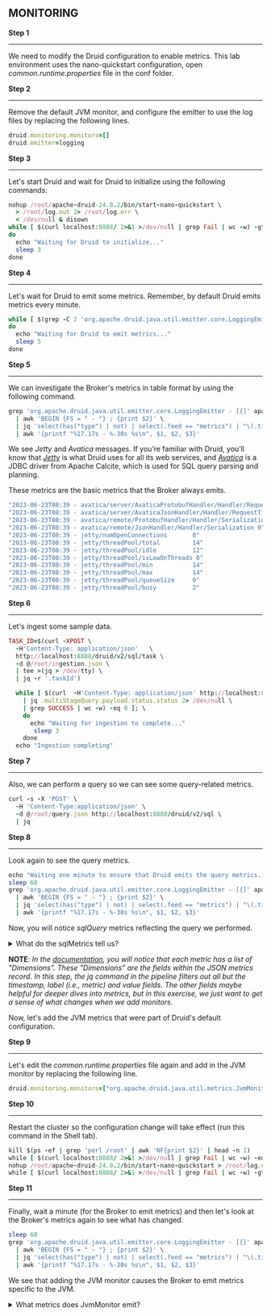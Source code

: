## MONITORING

**Step 1**

<hr/>

We need to modify the Druid configuration to enable metrics. This lab environment uses the nano-quickstart configuration, open _common.runtime.properties_ file in the conf folder.

**Step 2**

<hr/>

Remove the default JVM monitor, and configure the emitter to use the log files by replacing the following lines.

```ruby
druid.monitoring.monitors=[]
druid.emitter=logging
```

**Step 3**

<hr/>

Let's start Druid and wait for Druid to initialize using the following commands:

```ruby
nohup /root/apache-druid-24.0.2/bin/start-nano-quickstart \
  > /root/log.out 2> /root/log.err \
  < /dev/null & disown
while [ $(curl localhost:8888/ 2>&1 >/dev/null | grep Fail | wc -w) -gt 0 ]
do
  echo "Waiting for Druid to initialize..."
  sleep 3
done
```

**Step 4**

<hr/>

Let's wait for Druid to emit some metrics. Remember, by default Druid emits metrics every minute.

```ruby
while [ $(grep -C 2 'org.apache.druid.java.util.emitter.core.LoggingEmitter - [{]' apache-druid-24.0.2/log/broker.log | wc -l) -eq 0 ]
do
  echo "Waiting for Druid to emit metrics..."
  sleep 5
done
```

**Step 5**

<hr/>

We can investigate the Broker's metrics in table format by using the following command.

```ruby
grep 'org.apache.druid.java.util.emitter.core.LoggingEmitter - [{]' apache-druid-24.0.2/log/broker.log \
  | awk 'BEGIN {FS = " - "} ; {print $2}' \
  | jq 'select(has("type") | not) | select(.feed == "metrics") | "\(.timestamp) \(.metric) \(.value)"' \
  | awk '{printf "%17.17s - %-30s %s\n", $1, $2, $3}'
```

We see _Jetty_ and _Avatica_ messages. If you’re familiar with Druid, you’ll know that [_Jetty_](https://www.eclipse.org/jetty/) is what Druid uses for all its web services, and [_Avatica_](https://calcite.apache.org/avatica/) is a JDBC driver from Apache Calcite, which is used for SQL query parsing and planning.

These metrics are the basic metrics that the Broker always emits.

```ruby
"2023-06-23T08:39 - avatica/server/AvaticaProtobufHandler/Handler/RequestTimings 0"
"2023-06-23T08:39 - avatica/server/AvaticaJsonHandler/Handler/RequestTimings 0"
"2023-06-23T08:39 - avatica/remote/ProtobufHandler/Handler/Serialization 0"
"2023-06-23T08:39 - avatica/remote/JsonHandler/Handler/Serialization 0"
"2023-06-23T08:39 - jetty/numOpenConnections       0"
"2023-06-23T08:39 - jetty/threadPool/total         14"
"2023-06-23T08:39 - jetty/threadPool/idle          12"
"2023-06-23T08:39 - jetty/threadPool/isLowOnThreads 0"
"2023-06-23T08:39 - jetty/threadPool/min           14"
"2023-06-23T08:39 - jetty/threadPool/max           14"
"2023-06-23T08:39 - jetty/threadPool/queueSize     0"
"2023-06-23T08:39 - jetty/threadPool/busy          2"
```

**Step 6**

<hr/>

Let's ingest some sample data.

```ruby
TASK_ID=$(curl -XPOST \
  -H'Content-Type: application/json'   \
  http://localhost:8888/druid/v2/sql/task \
  -d @/root/ingestion.json \
  | tee >(jq > /dev/tty) \
  | jq -r '.taskId')

  while [ $(curl  -H'Content-Type: application/json' http://localhost:8888/druid/indexer/v1/task/$TASK_ID/reports  2> /dev/null \
    | jq .multiStageQuery.payload.status.status 2> /dev/null \
    | grep SUCCESS | wc -w) -eq 0 ]; \
    do
      echo "Waiting for ingestion to complete..."
       sleep 3
    done
  echo "Ingestion completing"
```

**Step 7**

<hr/>

Also, we can perform a query so we can see some query-related metrics.

```ruby
curl -s -X 'POST' \
  -H 'Content-Type:application/json' \
  -d @/root/query.json http://localhost:8888/druid/v2/sql \
  | jq
```

**Step 8**

<hr/>

Look again to see the query metrics.

```ruby
echo "Waiting one minute to ensure that Druid emits the query metrics..."
sleep 60
grep 'org.apache.druid.java.util.emitter.core.LoggingEmitter - [{]' apache-druid-24.0.2/log/broker.log \
  | awk 'BEGIN {FS = " - "} ; {print $2}' \
  | jq 'select(has("type") | not) | select(.feed == "metrics") | "\(.timestamp) \(.metric) \(.value)"' \
  | awk '{printf "%17.17s - %-30s %s\n", $1, $2, $3}'
```

Now, you will notice _sqlQuery_ metrics reflecting the query we performed.

<details>

<summary>What do the sqlMetrics tell us?</summary>

There are three SQL related metrics:

- time
- planningTimeMs
- bytes

Read more [here](https://druid.apache.org/docs/latest/operations/metrics.html#sql-metrics).

</details>

**NOTE**: _In the [documentation](https://druid.apache.org/docs/latest/operations/metrics.html#sql-metrics), you will notice that each metric has a list of "Dimensions". These "Dimensions" are the fields within the JSON metrics record. In this step, the jq command in the pipeline filters out all but the timestamp, label (i.e., metric) and value fields. The other fields maybe helpful for deeper dives into metrics, but in this exercise, we just want to get a sense of what changes when we add monitors._

Now, let's add the JVM metrics that were part of Druid's default configuration.

**Step 9**

<hr/>

Let's edit the _common.runtime.properties_ file again and add in the JVM monitor by replacing the following line.

```ruby
druid.monitoring.monitors=["org.apache.druid.java.util.metrics.JvmMonitor"]
```

**Step 10**

<hr/>

Restart the cluster so the configuration change will take effect (run this command in the Shell tab).

```ruby
kill $(ps -ef | grep 'perl /root' | awk 'NF{print $2}' | head -n 1)
while [ $(curl localhost:8888/ 2>&1 >/dev/null | grep Fail | wc -w) -eq 0 ]; do echo "Waiting for cluster to terminate..."; sleep 3; done
nohup /root/apache-druid-24.0.2/bin/start-nano-quickstart > /root/log.out 2> /root/log.err < /dev/null & disown
while [ $(curl localhost:8888/ 2>&1 >/dev/null | grep Fail | wc -w) -gt 0 ]; do echo "Waiting for cluster to initialize..."; sleep 3; done; sleep 5
```

**Step 11**

<hr/>

Finally, wait a minute (for the Broker to emit metrics) and then let's look at the Broker's metrics again to see what has changed.

```ruby
sleep 60
grep 'org.apache.druid.java.util.emitter.core.LoggingEmitter - [{]' apache-druid-24.0.2/log/broker.log \
  | awk 'BEGIN {FS = " - "} ; {print $2}' \
  | jq 'select(has("type") | not) | select(.feed == "metrics") | "\(.timestamp) \(.metric) \(.value)"' \
  | awk '{printf "%17.17s - %-30s %s\n", $1, $2, $3}'
```

We see that adding the JVM monitor causes the Broker to emit metrics specific to the JVM.

<details>

<summary>What metrics does JvmMonitor emit?</summary>

The JVM metrics include metrics relating to:

- Thread pools
- Buffer pools
- Memory utilization
- Garbage collection

Read more [here](https://druid.apache.org/docs/latest/operations/metrics.html#jvm).

</details>
